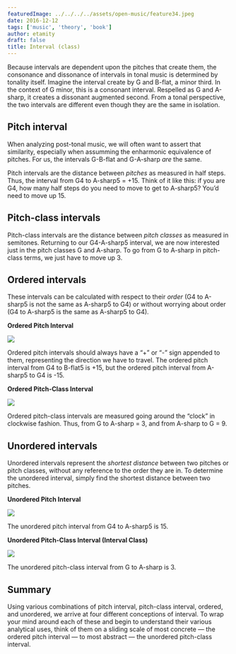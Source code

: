 ```yaml
---
featuredImage: ../../../../assets/open-music/feature34.jpeg
date: 2016-12-12
tags: ['music', 'theory', 'book']
author: etamity
draft: false
title: Interval (class)
---
```


Because intervals are dependent upon the pitches that create them, the consonance and dissonance of intervals in tonal music is determined by tonality itself. Imagine the interval create by G and B-flat, a minor third. In the context of G minor, this is a consonant interval. Respelled as G and A-sharp, it creates a dissonant augmented second. From a tonal perspective, the two intervals are different even though they are the same in isolation.

## Pitch interval

When analyzing post-tonal music, we will often want to assert that similarity, especially when assumming the enharmonic equivalence of pitches. For us, the intervals G-B-flat and G-A-sharp *are* the same.

Pitch intervals are the distance between *pitches* as measured in half steps. Thus, the interval from G4 to A-sharp5 = +15. Think of it like this: if you are G4, how many half steps do you need to move to get to A-sharp5? You’d need to move up 15.

## Pitch-class intervals

Pitch-class intervals are the distance between *pitch classes* as measured in semitones. Returning to our G4-A-sharp5 interval, we are now interested just in the pitch classes G and A-sharp. To go from G to A-sharp in pitch-class terms, we just have to move up 3.

## Ordered intervals

These intervals can be calculated with respect to their *order* (G4 to A-sharp5 is not the same as A-sharp5 to G4) or without worrying about order (G4 to A-sharp5 is the same as A-sharp5 to G4).

**Ordered Pitch Interval**

[![](/Graphics/postTonal/Ordered-Pitch-Interval.jpg)](/Graphics/postTonal/Ordered-Pitch-Interval.jpg)

Ordered pitch intervals should always have a “+” or “-” sign appended to them, representing the direction we have to travel. The ordered pitch interval from G4 to B-flat5 is +15, but the ordered pitch interval from A-sharp5 to G4 is -15. 

**Ordered Pitch-Class Interval**

[![](/Graphics/postTonal/Pitch-Class-Interval.jpg)](/Graphics/postTonal/Pitch-Class-Interval.jpg)

Ordered pitch-class intervals are measured going around the “clock” in clockwise fashion. Thus, from G to A-sharp = 3, and from A-sharp to G = 9.

## Unordered intervals

Unordered intervals represent the *shortest distance* between two pitches or pitch classes, without any reference to the order they are in. To determine the unordered interval, simply find the shortest distance between two pitches. 

**Unordered Pitch Interval**

[![](/Graphics/postTonal/Unordered-Pitch-Interval.jpg)](/Graphics/postTonal/Unordered-Pitch-Interval.jpg)

The unordered pitch interval from G4 to A-sharp5 is 15. 

**Unordered Pitch-Class Interval (Interval Class)**

[![](/Graphics/postTonal/unorderedPitchClassInt.jpg)](/Graphics/postTonal/unorderedPitchClassInt.jpg)

The unordered pitch-class interval from G to A-sharp is 3.

## Summary

Using various combinations of pitch interval, pitch-class interval, ordered, and unordered, we arrive at four different conceptions of interval. To wrap your mind around each of these and begin to understand their various analytical uses, think of them on a sliding scale of most concrete — the ordered pitch interval — to most abstract — the unordered pitch-class interval.
